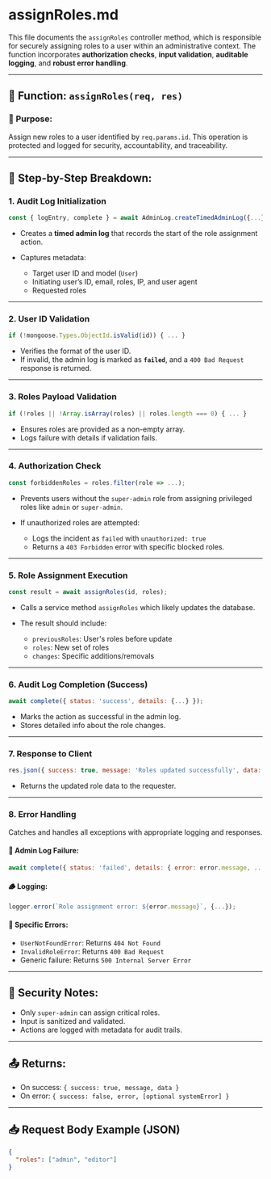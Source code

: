 # assignRoles.md

This file documents the `assignRoles` controller method, which is responsible for securely assigning roles to a user within an administrative context. The function incorporates **authorization checks**, **input validation**, **auditable logging**, and **robust error handling**.

---

## 🔧 Function: `assignRoles(req, res)`

### 📌 Purpose:
Assign new roles to a user identified by `req.params.id`. This operation is protected and logged for security, accountability, and traceability.

---

## 🧾 Step-by-Step Breakdown:

### 1. **Audit Log Initialization**
```js
const { logEntry, complete } = await AdminLog.createTimedAdminLog({...});
````

* Creates a **timed admin log** that records the start of the role assignment action.
* Captures metadata:

  * Target user ID and model (`User`)
  * Initiating user’s ID, email, roles, IP, and user agent
  * Requested roles

---

### 2. **User ID Validation**

```js
if (!mongoose.Types.ObjectId.isValid(id)) { ... }
```

* Verifies the format of the user ID.
* If invalid, the admin log is marked as **`failed`**, and a `400 Bad Request` response is returned.

---

### 3. **Roles Payload Validation**

```js
if (!roles || !Array.isArray(roles) || roles.length === 0) { ... }
```

* Ensures roles are provided as a non-empty array.
* Logs failure with details if validation fails.

---

### 4. **Authorization Check**

```js
const forbiddenRoles = roles.filter(role => ...);
```

* Prevents users without the `super-admin` role from assigning privileged roles like `admin` or `super-admin`.
* If unauthorized roles are attempted:

  * Logs the incident as `failed` with `unauthorized: true`
  * Returns a `403 Forbidden` error with specific blocked roles.

---

### 5. **Role Assignment Execution**

```js
const result = await assignRoles(id, roles);
```

* Calls a service method `assignRoles` which likely updates the database.
* The result should include:

  * `previousRoles`: User's roles before update
  * `roles`: New set of roles
  * `changes`: Specific additions/removals

---

### 6. **Audit Log Completion (Success)**

```js
await complete({ status: 'success', details: {...} });
```

* Marks the action as successful in the admin log.
* Stores detailed info about the role changes.

---

### 7. **Response to Client**

```js
res.json({ success: true, message: 'Roles updated successfully', data: result });
```

* Returns the updated role data to the requester.

---

### 8. **Error Handling**

Catches and handles all exceptions with appropriate logging and responses.

#### 🧨 Admin Log Failure:

```js
await complete({ status: 'failed', details: { error: error.message, ... } });
```

#### 🪵 Logging:

```js
logger.error(`Role assignment error: ${error.message}`, {...});
```

#### 🧾 Specific Errors:

* `UserNotFoundError`: Returns `404 Not Found`
* `InvalidRoleError`: Returns `400 Bad Request`
* Generic failure: Returns `500 Internal Server Error`

---

## 🔐 Security Notes:

* Only `super-admin` can assign critical roles.
* Input is sanitized and validated.
* Actions are logged with metadata for audit trails.

---

## 📤 Returns:

* On success: `{ success: true, message, data }`
* On error: `{ success: false, error, [optional systemError] }`

---

## 📥 Request Body Example (JSON)

```json
{
  "roles": ["admin", "editor"]
}
